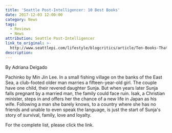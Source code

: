 ```yaml
---
title: 'Seattle Post-Intelligencer: 10 Best Books'
date: 2017-12-03 12:00:00
category: News
tags:
  - Reviews
  - News
attribution: Seattle Post-Intelligencer
link_to_original: >-
  http://www.seattlepi.com/lifestyle/blogcritics/article/Ten-Books-That-Made-2017-More-Bearable-12403181.php
description:
---
```



By Adriana Delgado&nbsp;

Pachinko by Min Jin Lee. In a small fishing village on the banks of the East Sea, a club-footed older man marries a fifteen-year-old girl. The couple have one child, their revered daughter Sunja. But when years later Sunja falls pregnant by a married man, the family could face ruin. Isak, a Christian minister, steps in and offers her the chance of a new life in Japan as his wife. Following a man she barely knows, to a country where she has no friends and unable to even speak the language, is just the start of Sunja's story of survival, family, love and loyalty.

For the complete list, please click the link.&nbsp;